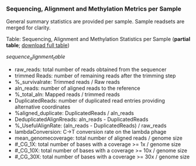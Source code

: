 ### Sequencing, Alignment and Methylation Metrics per Sample

General summary statistics are provided per sample. Sample readsets are merged for clarity.

Table: Sequencing, Alignment and Methylation Statistics per Sample (**partial table**; [download full table](sequenceAlignmentTable.tsv))

$sequence_alignment_table$

* raw_reads: total number of reads obtained from the sequencer
* trimmed Reads: number of remaining reads after the trimming step
* %_survivalrate: Trimmed reads / Raw reads
* aln_reads: number of aligned reads to the reference
* %_total_aln: Mapped reads / trimmed reads
* DuplicatedReads: number of duplicated read entries providing alternative coordinates
* %aligned_duplicate: DuplicatedReads / aln_reads
* DeduplicatedAlignRreads: aln_reads - DuplicatedReads
* %_UsefulAlignRate: (aln_reads - DuplicatedReads) / raw_reads
* lambdaConversion: C->T conversion rate on the lambda phage
* mean_genomecoverage: total number of aligned reads / genome size
* #_CG_1X: total number of bases with a coverage >= 1x / genome size
* #_CG_10X: total number of bases with a coverage >= 10x / genome size
* #_CG_30X: total number of bases with a coverage >= 30x / genome size
